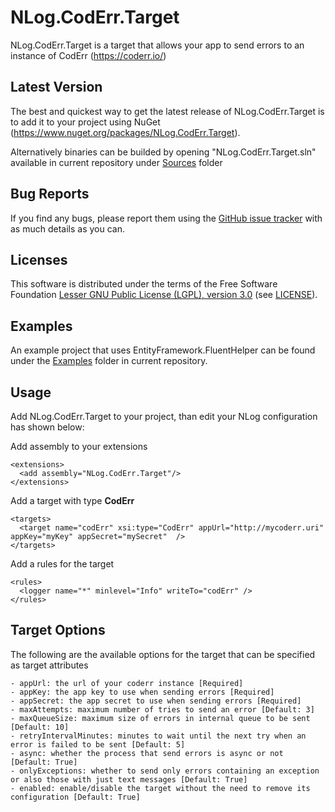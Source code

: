 NLog.CodErr.Target
=====================
NLog.CodErr.Target is a target that allows your app to send errors to an instance of CodErr (https://coderr.io/)

Latest Version
--------------
The best and quickest way to get the latest release of NLog.CodErr.Target is to add it to your project using 
NuGet (<https://www.nuget.org/packages/NLog.CodErr.Target>).

Alternatively binaries can be builded by opening "NLog.CodErr.Target.sln" available in current repository under [Sources](https://github.com/MrSeekino/NLog.CodErr.Target/tree/master/Sources) folder

Bug Reports
-----------
If you find any bugs, please report them using the [GitHub issue tracker](https://github.com/MrSeekino/NLog.CodErr.Target/issues) with as much details as you can.

Licenses
--------
This software is distributed under the terms of the Free Software Foundation [Lesser GNU Public License (LGPL), version 3.0](http://www.gnu.org/licenses/lgpl-3.0-standalone.html) (see [LICENSE](LICENSE)).

Examples
--------
An example project that uses EntityFramework.FluentHelper can be found under the [Examples](https://github.com/MrSeekino/NLog.CodErr.Target/tree/master/Examples) folder in current repository.

Usage
-----
Add NLog.CodErr.Target to your project, than edit your NLog configuration has shown below:

Add assembly to your extensions
```
<extensions>
  <add assembly="NLog.CodErr.Target"/>
</extensions>
```

Add a target with type **CodErr**
```
<targets>
  <target name="codErr" xsi:type="CodErr" appUrl="http://mycoderr.uri" appKey="myKey" appSecret="mySecret"  />
</targets>
```

Add a rules for the target
```
<rules>
  <logger name="*" minlevel="Info" writeTo="codErr" />
</rules>
```

Target Options
--------------
The following are the available options for the target that can be specified as target attributes

```
- appUrl: the url of your coderr instance [Required]
- appKey: the app key to use when sending errors [Required]
- appSecret: the app secret to use when sending errors [Required]
- maxAttempts: maximum number of tries to send an error [Default: 3]
- maxQueueSize: maximum size of errors in internal queue to be sent [Default: 10]
- retryIntervalMinutes: minutes to wait until the next try when an error is failed to be sent [Default: 5]
- async: whether the process that send errors is async or not [Default: True]
- onlyExceptions: whether to send only errors containing an exception or also those with just text messages [Default: True]
- enabled: enable/disable the target without the need to remove its configuration [Default: True]
```
